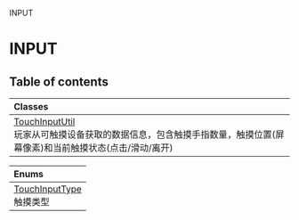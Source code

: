 INPUT

# INPUT <Badge type="tip" text="Groups" /> <Score text="INPUT" />

## Table of contents
| Classes |
| :-----|
| [TouchInputUtil](../classes/mw.TouchInputUtil.md) <br> 玩家从可触摸设备获取的数据信息，包含触摸手指数量，触摸位置(屏幕像素)和当前触摸状态(点击/滑动/离开) |


| Enums |
| :-----|
| [TouchInputType](../enums/mw.TouchInputType.md) <br> 触摸类型 |


